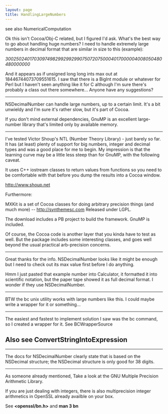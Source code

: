 ```yaml
---
layout: page
title: HandlingLargeNumbers
---
```


see also NumericalComputation

Ok this isn't Cocoa/Obj-C related, but I figured I'd ask. What's the best way to go about handling huge numbers? I need to handle extremely large numbers in decimal format that are similar in size to this (example):

*30025024017030974982992992990750720750004017000004008050480480000000*

And it appears as if unsigned long long ints max out at 18446744073709551615. I saw that there is a BigInt module or whatever for Perl but I haven't seen anything like it for C although I'm sure there's probably a class out there somewhere... Anyone have any suggestions?

----

NSDecimalNumber can handle large numbers, up to a certain limit. It's a bit unwieldy and I'm sure it's rather slow, but it's part of Cocoa.

If you don't mind external dependencies, GnuMP is an excellent large-number library that's limited only by available memory.

----

I've tested Victor Shoup's NTL (Number Theory Library) - just barely so far.
It has (at least) plenty of support for big numbers, integer and decimal types and was a good place for me to begin.
My impression is that the learning curve may be a little less steep than for GnuMP, with the following caveat.

It uses C++ iostream classes to return values from functions so you need to be comfortable with that before you dump the results into a Cocoa window.

http://www.shoup.net

Furthermore:

MXKit is a set of Cocoa classes for doing arbitrary precision things (and much more) -- http://synthemesc.com
Released under LGPL.

The download includes a PB project to build the framework. GnuMP is included.

Of course, the Cocoa code is another layer that you kinda have to test as well. But the package includes some interesting classes, and
goes well beyond the usual practical arb-precision concerns.

----

Great thanks for the info. NSDecimalNumber looks like it might be enough but I need to check out its max value first before I do anything.

Hmm I just pasted that example number into Calculator, it formatted it into scientific notation, but the paper tape showed it as full decimal format. I wonder if they use NSDecimalNumber.

----

BTW the bc unix utility works with large numbers like this. I could maybe write a wrapper for it or something...

----
The easiest and fastest to implement solution I saw was the bc command, so I created a wrapper for it. See BCWrapperSource

Also see ConvertStringIntoExpression
----

----

The docs for NSDecimalNumber clearly state that is based on the NSDecimal structure; the NSDecimal structure is only good for 38 digits.

----

As someone already mentioned, Take a look at the GNU Multiple Precision Arithmetic Library.

If you are just dealing with integers, there is also multiprecision integer arithmetics in OpenSSL already availble on your box.

See **<openssl/bn.h>** and **man 3 bn**

